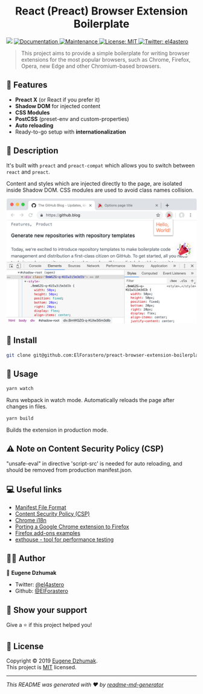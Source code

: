 <h1 align="center">React (Preact) Browser Extension Boilerplate</h1>
<p>
  <img src="https://img.shields.io/badge/version-0.0.2-blue.svg?cacheSeconds=2592000" />
  <a href="https://github.com/ElForastero/preact-browser-extension-boilerplate#readme">
    <img alt="Documentation" src="https://img.shields.io/badge/documentation-yes-brightgreen.svg" target="_blank" />
  </a>
  <a href="https://github.com/ElForastero/preact-browser-extension-boilerplate/graphs/commit-activity">
    <img alt="Maintenance" src="https://img.shields.io/badge/Maintained%3F-yes-green.svg" target="_blank" />
  </a>
  <a href="https://github.com/ElForastero/preact-browser-extension-boilerplate/blob/master/LICENSE">
    <img alt="License: MIT" src="https://img.shields.io/badge/License-MIT-yellow.svg" target="_blank" />
  </a>
  <a href="https://twitter.com/el4astero">
    <img alt="Twitter: el4astero" src="https://img.shields.io/twitter/follow/el4astero.svg?style=social" target="_blank" />
  </a>
</p>

> This project aims to provide a simple boilerplate for writing browser extensions for the most popular browsers, such as Chrome, Firefox, Opera, new Edge and other Chromium-based browsers.

## 🎉 Features

- **Preact X** (or React if you prefer it)
- **Shadow DOM** for injected content
- **CSS Modules**
- **PostCSS** (preset-env and custom-properties)
- **Auto reloading**
- Ready-to-go setup with **internationalization**

## 📝 Description

It's built with `preact` and `preact-compat` which allows you to switch between `react` and `preact`.

Content and styles which are injected directly to the page, are isolated inside Shadow DOM. CSS modules are used to avoid class names collision.

![Example](screenshot.png)

## 🏁 Install

```sh
git clone git@github.com:ElForastero/preact-browser-extension-boilerplate.git <YOUR_PROJECT_NAME>
```

## 🚀 Usage

```sh
yarn watch
```

Runs webpack in watch mode. Automatically reloads the page after changes in files.

```sh
yarn build
```

Builds the extension in production mode.

## ⚠️ Note on Content Security Policy (CSP)
"unsafe-eval" in directive 'script-src' is needed for auto reloading, and should be removed from production manifest.json.

## 💻 Useful links

- [Manifest File Format](https://developer.chrome.com/apps/manifest)
- [Content Security Policy (CSP)](https://developer.chrome.com/extensions/contentSecurityPolicy)
- [Chrome i18n](https://developer.chrome.com/extensions/i18n)
- [Porting a Google Chrome extension to Firefox](https://developer.mozilla.org/en-US/docs/Mozilla/Add-ons/WebExtensions/Porting_a_Google_Chrome_extension)
- [Firefox add-ons examples](https://github.com/mdn/webextensions-examples)
- [exthouse - tool for performance testing](https://github.com/treosh/exthouse)

## 👨‍💻 Author

👤 **Eugene Dzhumak**

* Twitter: [@el4astero](https://twitter.com/el4astero)
* Github: [@ElForastero](https://github.com/ElForastero)

## 🤝 Show your support

Give a ⭐️ if this project helped you!

## 📝 License

Copyright © 2019 [Eugene Dzhumak](https://github.com/ElForastero).<br />
This project is [MIT](https://github.com/ElForastero/preact-browser-extension-boilerplate/blob/master/LICENSE) licensed.

***
_This README was generated with ❤️ by [readme-md-generator](https://github.com/kefranabg/readme-md-generator)_
